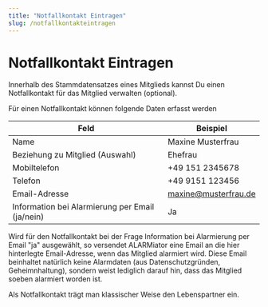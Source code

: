```yaml
---
title: "Notfallkontakt Eintragen"
slug: /notfallkontakteintragen
---
```


# Notfallkontakt Eintragen

Innerhalb des Stammdatensatzes eines Mitglieds kannst Du einen Notfallkontakt für das Mitglied verwalten (optional).



Für einen Notfallkontakt können folgende Daten erfasst werden




| Feld | Beispiel |
| --- | --- |
| Name | Maxine Musterfrau |
| Beziehung zu Mitglied (Auswahl) | Ehefrau |
| Mobiltelefon | +49 151 2345678 |
| Telefon | +49 9151 123456 |
| Email-Adresse | maxine@musterfrau.de |
| Information bei Alarmierung per Email (ja/nein) | Ja |




Wird für den Notfallkontakt bei der Frage Information bei Alarmierung per Email "ja" ausgewählt, so versendet ALARMiator eine Email an die hier hinterlegte Email-Adresse, wenn das Mitglied alarmiert wird. Diese Email beinhaltet natürlich keine Alarmdaten (aus Datenschutzgründen, Geheimnhaltung), sondern weist lediglich darauf hin, dass das Mitglied soeben alarmiert worden ist.



Als Notfallkontakt trägt man klassischer Weise den Lebenspartner ein.